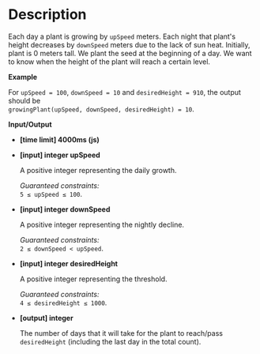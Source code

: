 # Description
Each day a plant is growing by `upSpeed` meters. Each night that plant's height decreases by `downSpeed` meters due to the lack of sun heat. Initially, plant is 0 meters tall. We plant the seed at the beginning of a day. We want to know when the height of the plant will reach a certain level.

**Example**

For `upSpeed = 100`, `downSpeed = 10` and `desiredHeight = 910`, the output should be  
`growingPlant(upSpeed, downSpeed, desiredHeight) = 10`.

**Input/Output**

*   **[time limit] 4000ms (js)**

*   **[input] integer upSpeed**

    A positive integer representing the daily growth.

    _Guaranteed constraints:_  
    `5 ≤ upSpeed ≤ 100`.

*   **[input] integer downSpeed**

    A positive integer representing the nightly decline.

    _Guaranteed constraints:_  
    `2 ≤ downSpeed < upSpeed`.

*   **[input] integer desiredHeight**

    A positive integer representing the threshold.

    _Guaranteed constraints:_  
    `4 ≤ desiredHeight ≤ 1000`.

*   **[output] integer**

    The number of days that it will take for the plant to reach/pass `desiredHeight` (including the last day in the total count).